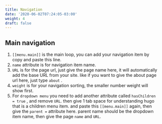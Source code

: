 ```yaml
---
title: Navigation
date: '2020-06-02T07:24:05-03:00'
weight: 4
draft: false
---
```

Main navigation
---------------

1. `[[menu.main]]` is the main loop, you can add your navigation item by copy and paste this line.
2. `name` attribute is for navigation item name.
3. `URL` is for the page url, just give the page name here, it will automatically add the base URL from your site. like if you want to give the about page url here, just type `about` .
4. `weight` is for your navigation sorting, the smaller number weight will show first.
5. For `dropdown menu` you need to add another attribute called `hasChildren = true` , and remove `URL`. then give 1 tab space for understanding hugo that is a children menu item. and paste this `[[menu.main]]` again, then give the `parent =` attribute here. parent name should be the dropdown item name, then give the page `name` and `URL`.